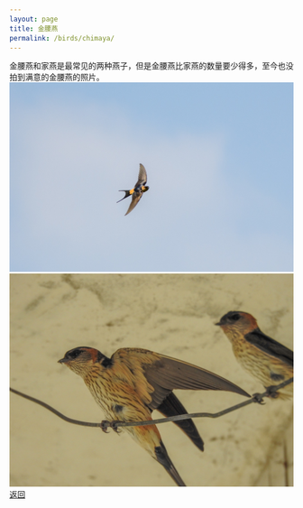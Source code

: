 ```yaml
---
layout: page
title: 金腰燕
permalink: /birds/chimaya/
---
```

金腰燕和家燕是最常见的两种燕子，但是金腰燕比家燕的数量要少得多，至今也没拍到满意的金腰燕的照片。
![](../picture/金腰燕/DSC_6106.jpg)
![](../picture/金腰燕/DSCN8693.jpg)
[返回](../../)
